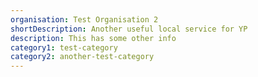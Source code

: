 ```yaml
---
organisation: Test Organisation 2
shortDescription: Another useful local service for YP
description: This has some other info
category1: test-category
category2: another-test-category
---
```

